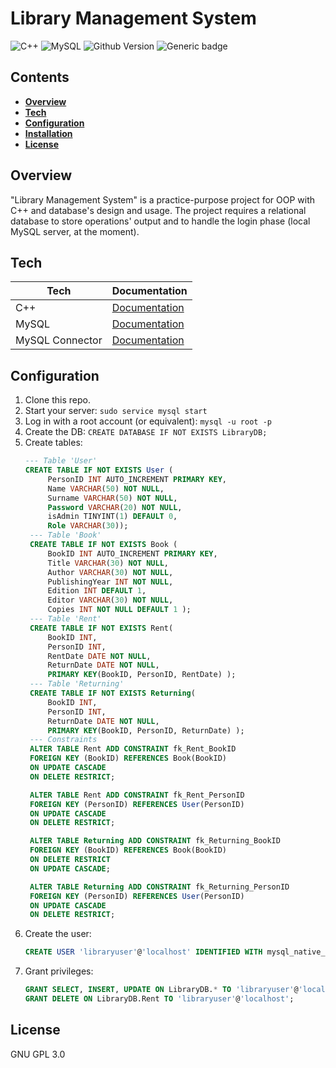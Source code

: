 # Library Management System
  ![C++](https://img.shields.io/badge/C%2B%2B-00599C?style=for-the-badge&logo=c%2B%2B&logoColor=white) ![MySQL](https://img.shields.io/badge/mysql-%2300f.svg?style=for-the-badge&logo=mysql&logoColor=white)
  ![Github Version](https://img.shields.io/badge/version-0.1.1-yellow) ![Generic badge](https://img.shields.io/badge/status-first_prototype-yellow)
  
 ## Contents
 - **[Overview](#overview)**
 - **[Tech](#tech)**
 - **[Configuration](#configuration)**
 - **[Installation](#installation)**
 - **[License](#license)**
  
## Overview
"Library Management System" is a practice-purpose project for OOP with C++ and database's design and usage. The project requires a relational database to store operations' output and to handle the login phase (local MySQL server, at the moment).

## Tech
| Tech | Documentation |
| ------ | ------ |
| C++ | [Documentation](https://en.cppreference.com/) |
| MySQL | [Documentation](https://dev.mysql.com/doc/) |
| MySQL Connector | [Documentation](https://dev.mysql.com/doc/connector-cpp/8.0/en/) |

## Configuration
1. Clone this repo.
2. Start your server: `sudo service mysql start`
3. Log in with a root account (or equivalent): `mysql -u root -p`
4. Create the DB: `CREATE DATABASE IF NOT EXISTS LibraryDB;`
5. Create tables:
   ```sql
   --- Table 'User'
   CREATE TABLE IF NOT EXISTS User (
        PersonID INT AUTO_INCREMENT PRIMARY KEY,
        Name VARCHAR(50) NOT NULL,
        Surname VARCHAR(50) NOT NULL,
        Password VARCHAR(20) NOT NULL,
        isAdmin TINYINT(1) DEFAULT 0,
        Role VARCHAR(30));
    --- Table 'Book'
    CREATE TABLE IF NOT EXISTS Book (
        BookID INT AUTO_INCREMENT PRIMARY KEY,
        Title VARCHAR(30) NOT NULL,
        Author VARCHAR(30) NOT NULL,
        PublishingYear INT NOT NULL,
        Edition INT DEFAULT 1,
        Editor VARCHAR(30) NOT NULL,
        Copies INT NOT NULL DEFAULT 1 );
    --- Table 'Rent'
    CREATE TABLE IF NOT EXISTS Rent(
	    BookID INT,
	    PersonID INT,
	    RentDate DATE NOT NULL,
	    ReturnDate DATE NOT NULL,
	    PRIMARY KEY(BookID, PersonID, RentDate) );
    --- Table 'Returning'
    CREATE TABLE IF NOT EXISTS Returning(
	    BookID INT,
	    PersonID INT,
	    ReturnDate DATE NOT NULL,
	    PRIMARY KEY(BookID, PersonID, ReturnDate) );
    --- Constraints
    ALTER TABLE Rent ADD CONSTRAINT fk_Rent_BookID 
    FOREIGN KEY (BookID) REFERENCES Book(BookID)
    ON UPDATE CASCADE 
    ON DELETE RESTRICT;

    ALTER TABLE Rent ADD CONSTRAINT fk_Rent_PersonID
    FOREIGN KEY (PersonID) REFERENCES User(PersonID)
    ON UPDATE CASCADE
    ON DELETE RESTRICT;

    ALTER TABLE Returning ADD CONSTRAINT fk_Returning_BookID
    FOREIGN KEY (BookID) REFERENCES Book(BookID)
    ON DELETE RESTRICT
    ON UPDATE CASCADE;

    ALTER TABLE Returning ADD CONSTRAINT fk_Returning_PersonID
    FOREIGN KEY (PersonID) REFERENCES User(PersonID)
    ON UPDATE CASCADE
    ON DELETE RESTRICT;
   ```
6. Create the user:
    ```sql
    CREATE USER 'libraryuser'@'localhost' IDENTIFIED WITH mysql_native_password BY 'Password1!';
    ```
7. Grant privileges:
    ```sql
    GRANT SELECT, INSERT, UPDATE ON LibraryDB.* TO 'libraryuser'@'localhost'; 
    GRANT DELETE ON LibraryDB.Rent TO 'libraryuser'@'localhost';
    ```

## License

GNU GPL 3.0
